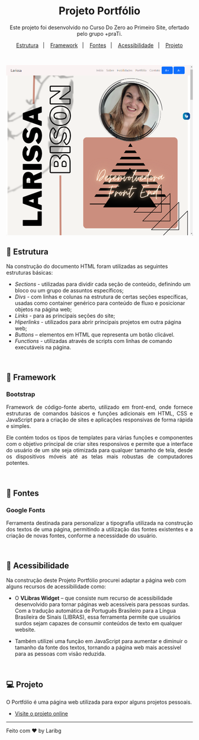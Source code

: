 <h1 align="center"> Projeto Portfólio </h1>

<p align="center">
Este projeto foi desenvolvido no Curso Do Zero ao Primeiro Site, ofertado pelo grupo +praTi. <br>
</p>

<p align="center">
  <a href="#-estrutura">Estrutura</a>&nbsp;&nbsp;&nbsp;|&nbsp;&nbsp;&nbsp;
  <a href="#-framework">Framework</a>&nbsp;&nbsp;&nbsp;|&nbsp;&nbsp;&nbsp;
  <a href="#-fontes">Fontes</a>&nbsp;&nbsp;&nbsp;|&nbsp;&nbsp;&nbsp;
  <a href="#-acessibilidade">Acessibilidade</a>&nbsp;&nbsp;&nbsp;|&nbsp;&nbsp;&nbsp;
  <a href="#-projeto">Projeto</a>
</p>

<br>

<p align="center">
  <img alt="Projeto Portfolio" src="./.gitHub/capaReadme.png">
</p>

## 🚀 Estrutura

Na construção do documento HTML foram utilizadas as seguintes estruturas básicas:

- *Sections* - utilizadas para dividir cada seção de conteúdo, definindo um bloco ou um grupo de assuntos específicos;
- *Divs* - com linhas e colunas na estrutura de certas seções específicas, usadas como container genérico para conteúdo de fluxo e posicionar objetos na página web;
- *Links* - para as principais seções do site;
- *Hiperlinks* - utilizados para abrir principais projetos em outra página web;
- *Buttons* – elementos em HTML que representa um botão clicável.
- *Functions* - utilizadas através de scripts com linhas de comando executáveis na página. 

<br>

## 🔖 Framework

### Bootstrap

<p align="justify">
    Framework de código-fonte aberto, utilizado em front-end, onde fornece estruturas de comandos básicos e funções adicionais em HTML, CSS e JavaScript para a criação de sites e aplicações responsivas de forma rápida e simples.
</p>

<p align="justify">   
    Ele contém todos os tipos de templates para várias funções e componentes com o objetivo principal de criar sites responsivos e permite que a interface do usuário de um site seja otimizada para qualquer tamanho de tela, desde os dispositivos móveis até as telas mais robustas de computadores potentes.   
</p>

<br>

## 🔖 Fontes

### Google Fonts

<p align="justify">   
    Ferramenta destinada para personalizar a tipografia utilizada na construção dos textos de uma página, permitindo a utilização das fontes existentes e a criação de novas fontes, conforme a necessidade do usuário.
</p>  

<br>

## 🔖 Acessibilidade

Na construção deste Projeto Portfólio procurei adaptar a página web com alguns recursos de acessibilidade como:

- O **VLibras Widget** – que consiste num recurso de acessibilidade desenvolvido para tornar páginas web acessíveis para pessoas surdas. Com a tradução automática de Português Brasileiro para a Língua Brasileira de Sinais (LIBRAS), essa ferramenta permite que usuários surdos sejam capazes de consumir conteúdos de texto em qualquer website.

- Também utilizei uma função em JavaScript para aumentar e diminuir o tamanho da fonte dos textos, tornando a página web mais acessível para as pessoas com visão reduzida.

<br>

## 💻 Projeto

O Portfólio é uma página web utilizada para expor alguns projetos pessoais.

- [Visite o projeto online](https://laribg.github.io/Portfolio-Larissa/)

---

Feito com ♥ by Laribg 
